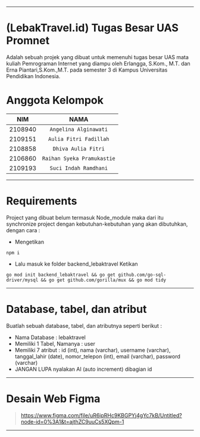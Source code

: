 -----------------------------------------

# (LebakTravel.id) Tugas Besar UAS Promnet
Adalah sebuah projek yang dibuat untuk memenuhi tugas besar UAS mata kuliah Pemrograman Internet yang diampu oleh Erlangga, S.Kom., M.T. dan Erna Piantari,S.Kom.,M.T. pada semester 3 di Kampus Universitas Pendidikan Indonesia.

# Anggota Kelompok

| NIM     | NAMA      |    
| :---: | :---: |
| 2108940        | `Angelina Alginawati`         |
| 2109151         | `Aulia Fitri Fadillah`         |
| 2108858         | `Dhiva Aulia Fitri`         |
| 2106860         | `Raihan Syeka Pramukastie`         |
| 2109193         | `Suci Indah Ramdhani`         |
---------------------------------

# Requirements
Project yang dibuat belum termasuk Node_module maka dari itu synchronize project dengan kebutuhan-kebutuhan yang akan dibutuhkan, dengan cara :
- Mengetikan 
```
npm i
```
- Lalu masuk ke folder backend_lebaktravel Ketikan

```
go mod init backend_lebaktravel && go get github.com/go-sql-driver/mysql && go get github.com/gorilla/mux && go mod tidy
```

-----------------------------------------

# Database, tabel, dan atribut
Buatlah sebuah database, tabel, dan atributnya seperti berikut :
- Nama Database : lebaktravel
- Memiliki 1 Tabel, Namanya : user
- Memiliki 7 atribut : id (int), nama (varchar), username (varchar), tanggal_lahir (date), nomor_telepon (int), email (varchar), password (varchar)
- JANGAN LUPA nyalakan AI (auto increment) dibagian id

-----------------------------------------
# Desain Web Figma
> https://www.figma.com/file/uR6ipRHc9KBGPYj4gYc7kB/Untitled?node-id=0%3A1&t=ajthZC9uuCs5XQpm-1
-----------------------------------------

